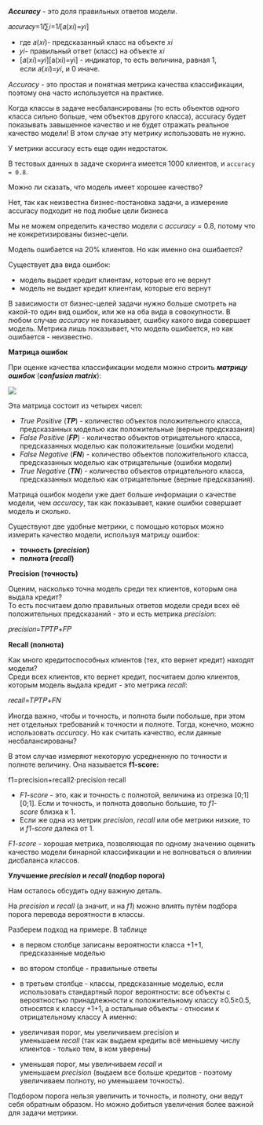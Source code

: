 
_**Accuracy**_ - это доля правильных ответов модели. 

𝑎𝑐𝑐𝑢𝑟𝑎𝑐𝑦=1𝑙∑𝑖=1𝑙[𝑎(𝑥𝑖)=𝑦𝑖]

- где 𝑎(𝑥𝑖)- предсказанный класс на объекте 𝑥𝑖
- 𝑦𝑖- правильный ответ (класс) на объекте 𝑥𝑖
- [𝑎(𝑥𝑖)=𝑦𝑖][a(xi​)=yi​] - индикатор, то есть величина, равная 1, если 𝑎(𝑥𝑖)=𝑦𝑖, и 0 иначе.

_Accuracy_ - это простая и понятная метрика качества классификации, поэтому она часто используется на практике.

Когда классы в задаче несбалансированы (то есть объектов одного класса сильно больше, чем объектов другого класса), accuracy будет показывать завышенное качество и не будет отражать реальное качество модели! В этом случае эту метрику использовать не нужно.

У метрики accuracy есть еще один недостаток.

В тестовых данных в задаче скоринга имеется 1000 клиентов, и `accuracy = 0.8`.

Можно ли сказать, что модель имеет хорошее качество?

Нет, так как неизвестна бизнес-постановка задачи, а измерение accuracy подходит не под любые цели бизнеса

Мы не можем определить качество модели с _accuracy_ = 0.8, потому что не конкретизированы бизнес-цели.

Модель ошибается на 20% клиентов. Но как именно она ошибается?

Существует два вида ошибок:

- модель выдает кредит клиентам, которые его не вернут
- модель не выдает кредит клиентам, которые его вернут

В зависимости от бизнес-целей задачи нужно больше смотреть на какой-то один вид ошибок, или же на оба вида в совокупности. В любом случае _accuracy_ не показывает, ошибку какого вида совершает модель. Метрика лишь показывает, что модель ошибается, но как ошибается - неизвестно.

**Матрица ошибок**

При оценке качества классификации модели можно строить **_матрицу ошибок_** (**_confusion matrix_**):

![](https://ucarecdn.com/28fd5435-8b8d-4c65-a805-aec84835e65e/)

Эта матрица состоит из четырех чисел:

- _True Positive_ (_**TP**_) - количество объектов положительного класса, предсказанных моделью как положительные (верные предсказания)
- _False Positive_ (**_FP_**) - количество объектов отрицательного класса, предсказанных моделью как положительные (ошибки модели)
- _False Negative_ (**_FN_**) - количество объектов положительного класса, предсказанных моделью как отрицательные (ошибки модели)
- _True Negative_ (_**TN**_) - количество объектов отрицательного класса, предсказанных моделью как отрицательные (верные предсказания).

Матрица ошибок модели уже дает больше информации о качестве модели, чем _accuracy_, так как показывает, какие ошибки совершает модель и сколько.

Существуют две удобные метрики, с помощью которых можно измерить качество модели, используя матрицу ошибок:

- **точность (_precision_)**
- **полнота (_recall_)**

**Precision (точность)**

Оценим, насколько точна модель среди тех клиентов, которым она выдала кредит?  
То есть посчитаем долю правильных ответов модели среди всех её положительных предсказаний - это и есть метрика _precision_:

𝑝𝑟𝑒𝑐𝑖𝑠𝑖𝑜𝑛=𝑇𝑃𝑇𝑃+𝐹𝑃

**Recall (полнота)**

Как много кредитоспособных клиентов (тех, кто вернет кредит) находят модели?  
Среди всех клиентов, кто вернет кредит, посчитаем долю клиентов, которым модель выдала кредит - это метрика _recall_:

𝑟𝑒𝑐𝑎𝑙𝑙=𝑇𝑃𝑇𝑃+𝐹𝑁​

Иногда важно, чтобы и точность, и полнота были побольше, при этом нет отдельных требований к точности и полноте. Тогда, конечно, можно использовать _accuracy_. Но как считать качество, если данные несбалансированы? 

В этом случае измеряют некоторую усредненную по точности и полноте величину. Она называется **f1-score:**

f1=precision+recall2⋅precision⋅recall​

- _F1-score_ - это, как и точность с полнотой, величина из отрезка [0;1][0;1]. Если и точность, и полнота довольно большие, то _f1-score_ близка к 1.
- Если же одна из метрик _precision_, _recall_ или обе метрики низкие, то и _f1-score_ далека от 1.

_F1-score_ - хорошая метрика, позволяющая по одному значению оценить качество модели бинарной классификации и не волноваться о влиянии дисбаланса классов.

**Улучшение _precision_ и _recall_ (подбор порога)**

Нам осталось обсудить одну важную деталь.

На _precision_ и _recall_ (а значит, и на _f1_) можно влиять путём подбора порога перевода вероятности в классы.

Разберем подход на примере. В таблице

- в первом столбце записаны вероятности класса +1+1, предсказанные моделью
- во втором столбце - правильные ответы
- в третьем столбце - классы, предсказанные моделью, если использовать стандартный порог вероятности: все объекты с вероятностью принадлежности к положительному классу ≥0.5≥0.5, относятся к классу +1+1, а остальные объекты - относим к отрицательному классу
А именно:

- увеличивая порог, мы увеличиваем precision и уменьшаем _recall_ (так как выдаем кредиты всё меньшему числу клиентов - только тем, в ком уверены)
- уменьшая порог, мы увеличиваем _recall_ и уменьшаем _precision_ (выдаем все больше кредитов - поэтому увеличиваем полноту, но уменьшаем точность).

Подбором порога нельзя увеличить и точность, и полноту, они ведут себя обратным образом. Но можно добиться увеличения более важной для задачи метрики.